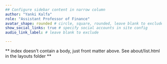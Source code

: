 ```yaml
---
## Configure sidebar content in narrow column
author: "Yanki Kalfa"
role: "Assistant Professor of Finance"
avatar_shape: rounded # circle, square, rounded, leave blank to exclude
show_social_links: true # specify social accounts in site config
audio_link_label: # leave blank to exclude

---
```


** index doesn't contain a body, just front matter above.
See about/list.html in the layouts folder **